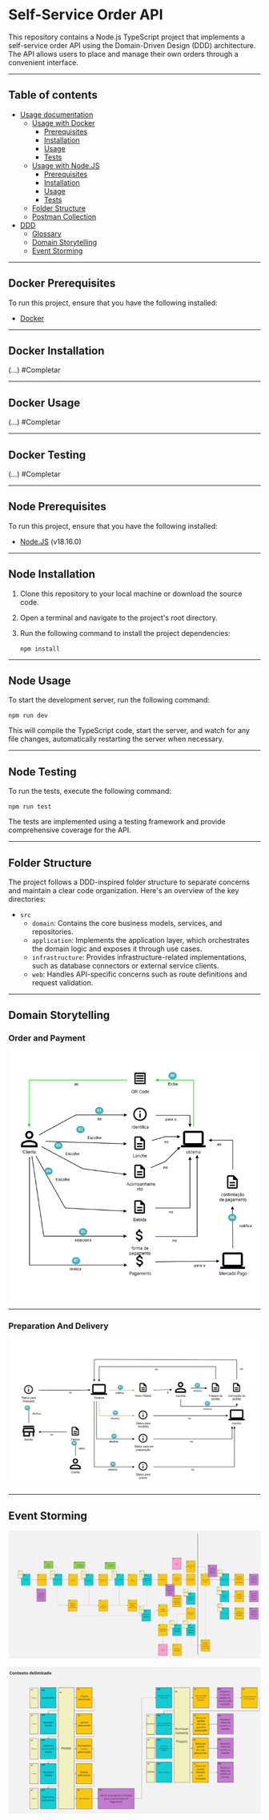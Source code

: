 # Self-Service Order API

This repository contains a Node.js TypeScript project that implements a self-service order API using the Domain-Driven Design (DDD) architecture. The API allows users to place and manage their own orders through a convenient interface.

---

## Table of contents

* [Usage documentation](#table-of-contents)
   * [Usage with Docker](#table-of-contents)
      * [Prerequisites](#docker-prerequisites)
      * [Installation](#docker-installation)
      * [Usage](#docker-usage)
      * [Tests](#docker-testing)
   * [Usage with Node.JS](#table-of-contents)
      * [Prerequisites](#node-prerequisites)
      * [Installation](#node-installation)
      * [Usage](#node-usage)
      * [Tests](#node-testing)
   * [Folder Structure](#folder-structure)
   * [Postman Collection](postman/Self%20Service%20Order%20-%20API.postman_collection.json)
* [DDD](#table-of-contents)
   * [Glossary](/docs/glossary.md)
   * [Domain Storytelling](#domain-storytelling)
   * [Event Storming](#event-storming)

---

## Docker Prerequisites

To run this project, ensure that you have the following installed:

- [Docker](https://www.docker.com/)

---

## Docker Installation

(...) #Completar

---


## Docker Usage

(...) #Completar

---

## Docker Testing

(...) #Completar

---

## Node Prerequisites

To run this project, ensure that you have the following installed:

- [Node.JS](https://nodejs.org) (v18.16.0)

---

## Node Installation

1. Clone this repository to your local machine or download the source code.
2. Open a terminal and navigate to the project's root directory.
3. Run the following command to install the project dependencies:

   ```shell
   npm install
   ```

---

## Node Usage

To start the development server, run the following command:

```shell
npm run dev
```

This will compile the TypeScript code, start the server, and watch for any file changes, automatically restarting the server when necessary.

---

## Node Testing

To run the tests, execute the following command:

```shell
npm run test
```

The tests are implemented using a testing framework and provide comprehensive coverage for the API.

---

## Folder Structure

The project follows a DDD-inspired folder structure to separate concerns and maintain a clear code organization. Here's an overview of the key directories:

- `src`
  - `domain`: Contains the core business models, services, and repositories.
  - `application`: Implements the application layer, which orchestrates the domain logic and exposes it through use cases.
  - `infrastructure`: Provides infrastructure-related implementations, such as database connectors or external service clients.
  - `web`: Handles API-specific concerns such as route definitions and request validation.

---

## Domain Storytelling

### Order and Payment

![domain_storytelling_1](docs/assets/1_domain_storytelling_order_and_payment.png "Order and Payment")

---

### Preparation And Delivery
![domain_storytelling_2](docs/assets/2_domain_storytelling_preparation_and_delivery.png "Preparation And Delivery")

---

## Event Storming

![event_storming_1](docs/assets/event_storming_1.jpg "event_storming_1")

![event_storming_2](docs/assets/event_storming_2.jpg "event_storming_2")